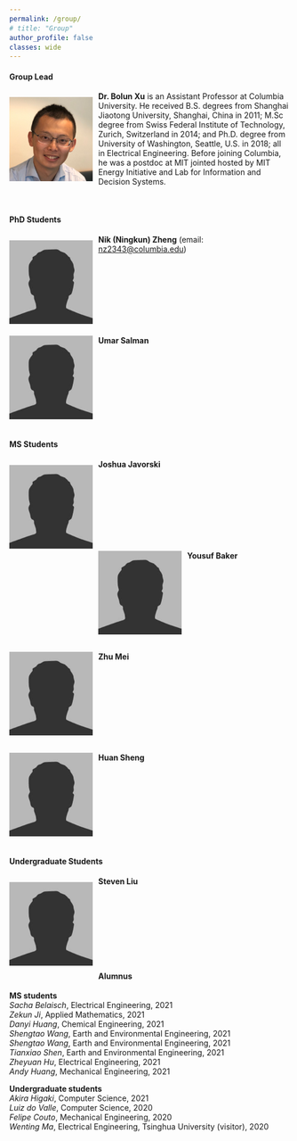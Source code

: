 ```yaml
---
permalink: /group/
# title: "Group"
author_profile: false
classes: wide
---
```


#### Group Lead

<!-- ![image](/assets/images/Xu_portrait.jpg){: style="float: left" height="200px" width="200px"} -->

<img style="float: left;  margin-top: 10px;
  margin-bottom: 10px;
  margin-right: 10px;
  margin-left: 0px;" src="/assets/images/Xu_portrait.jpg" width="150px" >


**Dr. Bolun Xu** is an Assistant Professor at Columbia University. He received B.S. degrees from Shanghai Jiaotong University, Shanghai, China in 2011; M.Sc degree from Swiss Federal Institute of Technology, Zurich, Switzerland in 2014; and Ph.D. degree from University of Washington, Seattle, U.S. in 2018; all in Electrical Engineering. Before joining Columbia, he was a postdoc at MIT jointed hosted by MIT Energy Initiative and Lab for Information and Decision Systems.


<br />

#### PhD Students

<img style="float: left;  margin-top: 10px;
  margin-bottom: 10px;
  margin-right: 10px;
  margin-left: 0px;" src="/assets/images/bio-photo.jpg" width="150px" >

**Nik (Ningkun) Zheng** (email: [nz2343@columbia.edu](mailto:nz2343@columbia.edu))


<br />
<br />
<br />
<br />
<br />
<br />
<br />

<img style="float: left;  margin-top: 0px;
  margin-bottom: 10px;
  margin-right: 10px;
  margin-left: 0px;" src="/assets/images/bio-photo.jpg" width="150px" >

**Umar Salman**


<br />
<br />
<br />
<br />
<br />
<br />
<br />
<br />


#### MS Students

<img style="float: left;  margin-top: 10px;
  margin-bottom: 10px;
  margin-right: 10px;
  margin-left: 0px;" src="/assets/images/bio-photo.jpg" width="150px" >

**Joshua Javorski**


<br />
<br />
<br />
<br />
<br />
<br />
<br />

<img style="float: left;  margin-top: 0px;
  margin-bottom: 10px;
  margin-right: 10px;
  margin-left: 0px;" src="/assets/images/bio-photo.jpg" width="150px" >

**Yousuf Baker**


<br />
<br />
<br />
<br />
<br />
<br />
<br />
<br />

<img style="float: left;  margin-top: 0px;
  margin-bottom: 10px;
  margin-right: 10px;
  margin-left: 0px;" src="/assets/images/bio-photo.jpg" width="150px" >

**Zhu Mei**


<br />
<br />
<br />
<br />
<br />
<br />
<br />
<br />

<img style="float: left;  margin-top: 0px;
  margin-bottom: 10px;
  margin-right: 10px;
  margin-left: 0px;" src="/assets/images/bio-photo.jpg" width="150px" >

**Huan Sheng**


<br />
<br />
<br />
<br />
<br />
<br />
<br />
<br />



#### Undergraduate Students

<img style="float: left;  margin-top: 10px;
  margin-bottom: 10px;
  margin-right: 10px;
  margin-left: 0px;" src="/assets/images/bio-photo.jpg" width="150px" >

**Steven Liu**


<br />
<br />
<br />
<br />
<br />
<br />
<br />

#### Alumnus

**MS students**<br />
*Sacha Belaisch*, Electrical Engineering, 2021<br />
*Zekun Ji*, Applied Mathematics, 2021<br />
*Danyi Huang*, Chemical Engineering, 2021<br />
*Shengtao Wang*, Earth and Environmental Engineering, 2021<br />
*Shengtao Wang*, Earth and Environmental Engineering, 2021<br />
*Tianxiao Shen*, Earth and Environmental Engineering, 2021<br />
*Zheyuan Hu*, Electrical Engineering, 2021<br />
*Andy Huang*, Mechanical Engineering, 2021<br />


**Undergraduate students**<br />
*Akira Higaki*, Computer Science, 2021<br />
*Luiz do Valle*, Computer Science, 2020<br />
*Felipe Couto*, Mechanical Engineering, 2020<br />
*Wenting Ma*, Electrical Engineering, Tsinghua University (visitor), 2020
